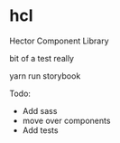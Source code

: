 # hcl
Hector Component Library

bit of a test really


yarn run storybook

Todo:
 - Add sass
 - move over components
 - Add tests
 